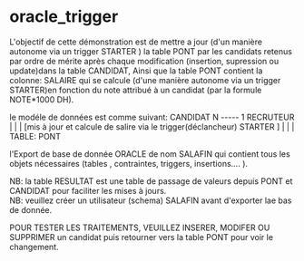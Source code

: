 # oracle_trigger
L'objectif de cette démonstration est de mettre a jour (d'un manière autonome via un trigger STARTER ) la table PONT par les candidats  retenus par ordre de mérite après chaque modification (insertion, supression ou update)dans la table CANDIDAT, Ainsi que la table PONT contient la colonne: SALAIRE qui se calcule (d'une manière autonome via un trigger STARTER)en fonction du note attribué à un candidat (par la formule NOTE*1000 DH).  


le modéle de données est comme suivant:
                                                  CANDIDAT N ----- 1  RECRUTEUR
                                                  |
                                                  |
                                                  |
                 [mis à jour et calcule de salire via le trigger(déclancheur) STARTER ]
                                                  |
                                                  |
                                                  |
                                                TABLE: PONT
                                             
                                             
l'Export de base de donnée ORACLE de nom  SALAFIN qui contient tous les objets nécessaires (tables , contraintes, triggers, insertions.... ).

NB: la table RESULTAT est une table de passage de valeurs depuis PONT et CANDIDAT pour faciliter les mises  à jours.  
NB: veuillez créer un utilisateur (schema) SALAFIN avant d'exporter lae bas de donnée. 

POUR TESTER LES TRAITEMENTS, VEUILLEZ INSERER, MODIFER OU SUPPRIMER un candidat puis retourner vers la table PONT pour voir le changement.    
                                            
                                             
                                             
 
